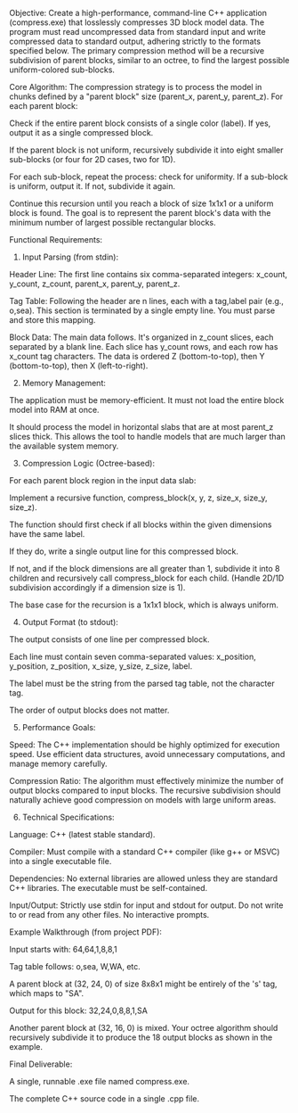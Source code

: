 Objective:
Create a high-performance, command-line C++ application (compress.exe) that losslessly compresses 3D block model data. The program must read uncompressed data from standard input and write compressed data to standard output, adhering strictly to the formats specified below. The primary compression method will be a recursive subdivision of parent blocks, similar to an octree, to find the largest possible uniform-colored sub-blocks.

Core Algorithm:
The compression strategy is to process the model in chunks defined by a "parent block" size (parent_x, parent_y, parent_z). For each parent block:

Check if the entire parent block consists of a single color (label). If yes, output it as a single compressed block.

If the parent block is not uniform, recursively subdivide it into eight smaller sub-blocks (or four for 2D cases, two for 1D).

For each sub-block, repeat the process: check for uniformity. If a sub-block is uniform, output it. If not, subdivide it again.

Continue this recursion until you reach a block of size 1x1x1 or a uniform block is found. The goal is to represent the parent block's data with the minimum number of largest possible rectangular blocks.

Functional Requirements:

1. Input Parsing (from stdin):

Header Line: The first line contains six comma-separated integers: x_count, y_count, z_count, parent_x, parent_y, parent_z.

Tag Table: Following the header are n lines, each with a tag,label pair (e.g., o,sea). This section is terminated by a single empty line. You must parse and store this mapping.

Block Data: The main data follows. It's organized in z_count slices, each separated by a blank line. Each slice has y_count rows, and each row has x_count tag characters. The data is ordered Z (bottom-to-top), then Y (bottom-to-top), then X (left-to-right).

2. Memory Management:

The application must be memory-efficient. It must not load the entire block model into RAM at once.

It should process the model in horizontal slabs that are at most parent_z slices thick. This allows the tool to handle models that are much larger than the available system memory.

3. Compression Logic (Octree-based):

For each parent block region in the input data slab:

Implement a recursive function, compress_block(x, y, z, size_x, size_y, size_z).

The function should first check if all blocks within the given dimensions have the same label.

If they do, write a single output line for this compressed block.

If not, and if the block dimensions are all greater than 1, subdivide it into 8 children and recursively call compress_block for each child. (Handle 2D/1D subdivision accordingly if a dimension size is 1).

The base case for the recursion is a 1x1x1 block, which is always uniform.

4. Output Format (to stdout):

The output consists of one line per compressed block.

Each line must contain seven comma-separated values: x_position, y_position, z_position, x_size, y_size, z_size, label.

The label must be the string from the parsed tag table, not the character tag.

The order of output blocks does not matter.

5. Performance Goals:

Speed: The C++ implementation should be highly optimized for execution speed. Use efficient data structures, avoid unnecessary computations, and manage memory carefully.

Compression Ratio: The algorithm must effectively minimize the number of output blocks compared to input blocks. The recursive subdivision should naturally achieve good compression on models with large uniform areas.

6. Technical Specifications:

Language: C++ (latest stable standard).

Compiler: Must compile with a standard C++ compiler (like g++ or MSVC) into a single executable file.

Dependencies: No external libraries are allowed unless they are standard C++ libraries. The executable must be self-contained.

Input/Output: Strictly use stdin for input and stdout for output. Do not write to or read from any other files. No interactive prompts.

Example Walkthrough (from project PDF):

Input starts with: 64,64,1,8,8,1

Tag table follows: o,sea, W,WA, etc.

A parent block at (32, 24, 0) of size 8x8x1 might be entirely of the 's' tag, which maps to "SA".

Output for this block: 32,24,0,8,8,1,SA

Another parent block at (32, 16, 0) is mixed. Your octree algorithm should recursively subdivide it to produce the 18 output blocks as shown in the example.

Final Deliverable:

A single, runnable .exe file named compress.exe.

The complete C++ source code in a single .cpp file.